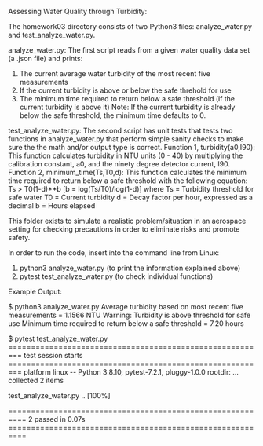 Assessing Water Quality through Turbidity:

The homework03 directory consists of two Python3 files: analyze_water.py and test_analyze_water.py.

analyze_water.py: The first script reads from a given water quality data set (a .json file) and prints:
1) The current average water turbidity of the most recent five measurements
2) If the current turbidity is above or below the safe threhold for use
3) The minimum time required to return below a safe threshold (if the current turbidity is above it)
Note: If the current turbidity is already below the safe threshold, the minimum time defaults to 0.

test_analyze_water.py: The second script has unit tests that tests two functions in analyze_water.py that perform simple sanity checks to make sure the the math and/or output type is correct. 
Function 1, turbidity(a0,I90): This function calculates turbidity in NTU units (0 - 40) by multiplying the calibration constant, a0, and the ninety degree detector current, I90.
Function 2, minimum_time(Ts,T0,d): This function calculates the minimum time required to return below a safe threshold with the following equation: Ts > T0(1-d)**b [b = log(Ts/T0)/log(1-d)] where
	Ts = Turbidity threshold for safe water
	T0 = Current turbidity
	d = Decay factor per hour, expressed as a decimal
	b = Hours elapsed	  

This folder exists to simulate a realistic problem/situation in an aerospace setting for checking precautions in order to eliminate risks and promote safety. 

In order to run the code, insert into the command line from Linux:
1) python3 analyze_water.py (to print the information explained above)
2) pytest test_analyze_water.py (to check individual functions)

Example Output:

$ python3 analyze_water.py
Average turbidity based on most recent five measurements = 1.1566 NTU
Warning: Turbidity is above threshold for safe use
Minimum time required to return below a safe threshold = 7.20 hours


$ pytest test_analyze_water.py
========================================================= test session starts =========================================================
platform linux -- Python 3.8.10, pytest-7.2.1, pluggy-1.0.0
rootdir: ...
collected 2 items                                                                                                                     

test_analyze_water.py ..                                                                                                        [100%]

========================================================== 2 passed in 0.07s ==========================================================

